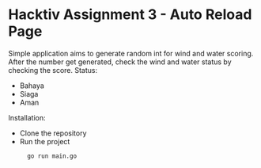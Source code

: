 # Hacktiv Assignment 3 - Auto Reload Page

Simple application aims to generate random int for wind and water scoring.
After the number get generated, check the wind and water status by checking the score. 
Status:
- Bahaya
- Siaga
- Aman

  
Installation:
- Clone the repository
- Run the project
  ```
    go run main.go
  ```
